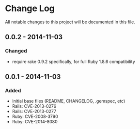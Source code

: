 # Change Log
All notable changes to this project will be documented in this file.

## 0.0.2 - 2014-11-03
### Changed
- require rake 0.9.2 specifically, for full Ruby 1.8.6 compatibility

## 0.0.1 - 2014-11-03
### Added
- Initial base files (README, CHANGELOG, .gemspec, etc)
- Rails: CVE-2013-0276
- Rails: CVE-2013-0277
- Ruby: CVE-2008-3790
- Ruby: CVE-2014-8080
